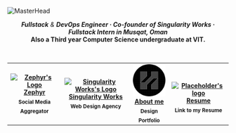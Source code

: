 ![MasterHead](assets/github-banner.png)

<p align="center">
  <em>
    <b>Fullstack</b> & <b>DevOps Engineer ·
    Co-founder of <b>Singularity Works</b> · <b>Fullstack Intern</b> in Musqat, Oman
  </em>
  <br>
  Also a Third year <b>Computer Science</b> undergraduate at <b>VIT</b>.
</p>

<br>

<table align="center">
  <tr>
    <td align="center">
      <a href="https://zephyyrr.in">
        <img src="https://pub-76b24982501b430f872cc299cad80a7f.r2.dev/Assets/zephyr-logo.png" alt="Zephyr's Logo" width="80px"/><br>
        <strong>Zephyr</strong><br>
      </a>
      <sub>Social Media Aggregator</sub>
    </td>
<!--     <td align="center">
      <a href="https://zephyyrr.in">
        <img src="https://pub-76b24982501b430f872cc299cad80a7f.r2.dev/Assets/zeph.png" alt="Zeph AI" width="80px"/><br>
        <strong>Zeph AI (WIP)</strong><br>
        <sub>Your Companion for Zephyr</sub>
      </a>
    </td> -->
    <td align="center">
      <a href="https://singularityworks.xyz">
        <img src="https://pub-a90e61d1277c4fd5a8e05c37814221e5.r2.dev/singularity-icon.svg" alt="Singularity Works's Logo" width="80px"/><br>
        <strong>Singularity Works</strong><br>
      </a>
      <sub>Web Design Agency</sub>
    </td>
    <td align="center">
      <a href="https://folio.zephyyrr.in">
        <img src="https://github.com/parazeeknova/myfolio-v2/blob/main/.github/assets/apple-touch-icon.png?raw=true" alt="Myfolio's logo" width="80px"/><br>
        <strong>About me</strong><br>
      </a>
      <sub>Design Portfolio</sub>
    </td>
    <td align="center">
      <a href="https://share.zephyyrr.in/s/resume">
        <br>
        <img src="https://pub-a90e61d1277c4fd5a8e05c37814221e5.r2.dev/placeholder.png" alt="Placeholder's logo" width="100px"/>
        <br>
        <strong>Resume</strong><br>
      </a>
      <sub>Link to my Resume</sub>
    </td>
  </tr>
</table>
